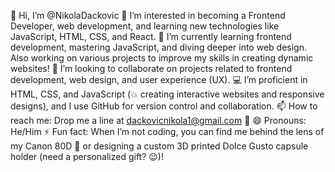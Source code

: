 👋 Hi, I’m @NikolaDackovic
👀 I’m interested in becoming a Frontend Developer, web development, and learning new technologies like JavaScript, HTML, CSS, and React.
🌱 I’m currently learning frontend development, mastering JavaScript, and diving deeper into web design. Also working on various projects to improve my skills in creating dynamic websites!
💞️ I’m looking to collaborate on projects related to frontend development, web design, and user experience (UX).
💻 I’m proficient in HTML, CSS, and JavaScript (💥 creating interactive websites and responsive designs), and I use GitHub for version control and collaboration.
📫 How to reach me: Drop me a line at dackovicnikola1@gmail.com 📩
😄 Pronouns: He/Him
⚡ Fun fact: When I’m not coding, you can find me behind the lens of my Canon 80D 📸 or designing a custom 3D printed Dolce Gusto capsule holder (need a personalized gift? 😉)!
